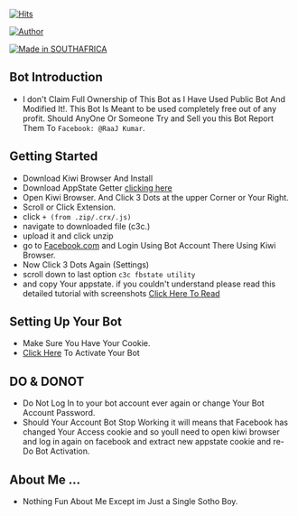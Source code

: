 [![Hits](https://hits.seeyoufarm.com/api/count/incr/badge.svg?url=https%3A%2F%2Fgithub.com%2FZ3R0SEC%2FaBot-Tutorial&count_bg=%23FF6C1D&title_bg=%23555555&icon=&icon_color=%23E7E7E7&title=Total-Users&edge_flat=false)](https://hits.seeyoufarm.com)

<a href="https://github.com/htr-tech"><img title="Author" src="https://img.shields.io/badge/Author-Z3R0--S3C-red.svg?style=for-the-badge&logo=github"></a>

<p align="left">
<a href="#"><img title="Made in SOUTHAFRICA" src="https://img.shields.io/badge/TOPIC-FB--CHAT%23BOT-green?colorA=%23pink&colorB=%23017e40&style=for-the-badge&logo=messenger"></a>
</p>

## Bot Introduction 
* I don't Claim Full Ownership of This Bot as I Have Used Public Bot And Modified It!. This Bot Is Meant to be used completely free out of any profit. Should AnyOne Or Someone Try and Sell you this Bot Report Them To `Facebook: @RaaJ Kumar`.

## Getting Started
* Download Kiwi Browser And Install
* Download AppState Getter <a href="https://github.com/c3cbot/c3c-fbstate.git">clicking here</a>
* Open Kiwi Browser. And Click 3 Dots at the upper Corner or Your Right.
* Scroll or Click Extension.
* click `+ (from .zip/.crx/.js)`
* navigate to downloaded file (c3c.)
* upload it and click unzip
* go to <a href="https://m.facebook.com">Facebook.com</a> and Login Using Bot Account There Using Kiwi Browser.
* Now Click 3 Dots Again (Settings)
* scroll down to last option `c3c fbstate utility`
* and copy Your appstate. if you couldn't understand please read this detailed tutorial with screenshots <a href="https://rajah.onrender.com/guide.html">Click Here To Read</a>

## Setting Up Your Bot
* Make Sure You Have Your Cookie.
* <a href="https://rajah.onrender.com">Click Here</a> To Activate Your Bot

## DO & DONOT
* Do Not Log In to your bot account ever again or change Your Bot Account Password.
* Should Your Account Bot Stop Working it will means that Facebook has changed Your Access cookie and so youll need to open kiwi browser and log in again on facebook and extract new appstate cookie and re-Do Bot Activation.

## About Me ...
* Nothing Fun About Me Except im Just a Single Sotho Boy.

